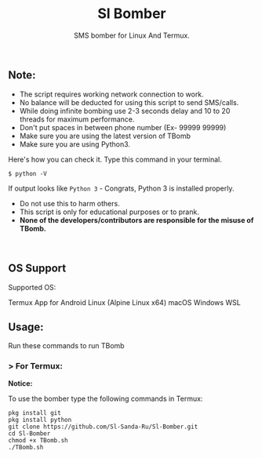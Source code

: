 <h1 align="center">Sl Bomber</h1>
<p align="center">SMS bomber for Linux And Termux.</p><br>

## Note:
- The script requires working network connection to work.
- No balance will be deducted for using this script to send SMS/calls.
- While doing infinite bombing use 2-3 seconds delay and 10 to 20 threads for maximum performance.
- Don't put spaces in between phone number (Ex- 99999 99999)
- Make sure you are using the latest version of TBomb
- Make sure you are using Python3.

Here's how you can check it. Type this command in your terminal.
```
$ python -V
```
If output looks like `Python 3` - Congrats, Python 3 is installed properly.

- Do not use this to harm others.
- This script is only for educational purposes or to prank.
- **None of the developers/contributors are responsible for the misuse of TBomb.**
<br>

## OS Support
Supported OS:

Termux App for Android
Linux (Alpine Linux x64)
macOS
Windows WSL
## Usage:

Run these commands to run TBomb

### > For Termux:

**Notice:** 

To use the bomber type the following commands in Termux:
```
pkg install git
pkg install python
git clone https://github.com/Sl-Sanda-Ru/Sl-Bomber.git
cd Sl-Bomber
chmod +x TBomb.sh
./TBomb.sh
```
